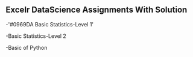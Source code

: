 ## Excelr DataScience Assignments With Solution

-'#0969DA Basic Statistics-Level 1'

-Basic Statistics-Level 2

-Basic of Python
